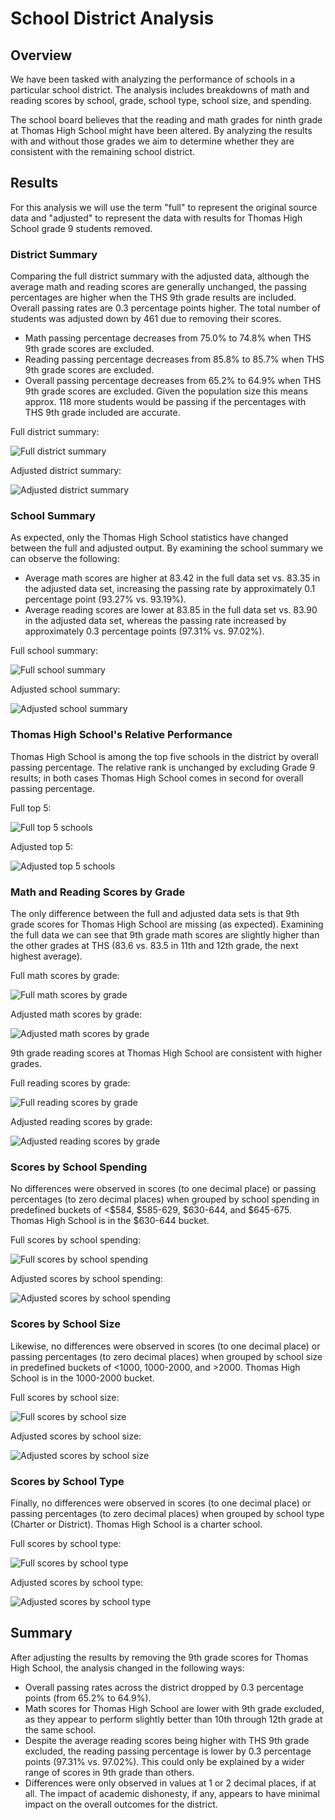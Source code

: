# School District Analysis

## Overview

We have been tasked with analyzing the performance of schools in a particular school district. The analysis includes breakdowns of math and reading scores by school, grade, school type, school size, and spending.

The school board believes that the reading and math grades for ninth grade at Thomas High School might have been altered. By analyzing the results with and without those grades we aim to determine whether they are consistent with the remaining school district. 

## Results

For this analysis we will use the term "full" to represent the original source data and "adjusted" to represent the data with results for Thomas High School grade 9 students removed.

### District Summary
Comparing the full district summary with the adjusted data, although the average math and reading scores are generally unchanged, the passing percentages are higher when the THS 9th grade results are included. Overall passing rates are 0.3 percentage points higher. The total number of students was adjusted down by 461 due to removing their scores.

* Math passing percentage decreases from 75.0% to 74.8% when THS 9th grade scores are excluded.
* Reading passing percentage decreases from 85.8% to 85.7% when THS 9th grade scores are excluded.
* Overall passing percentage decreases from 65.2% to 64.9% when THS 9th grade scores are excluded. Given the population size this means approx. 118 more students would be passing if the percentages with THS 9th grade included are accurate.

Full district summary:

![Full district summary](<./Resources/full/district.png>)

Adjusted district summary:

![Adjusted district summary](<./Resources/adjusted/district.png>)

### School Summary

As expected, only the Thomas High School statistics have changed between the full and adjusted output. By examining the school summary we can observe the following:

* Average math scores are higher at 83.42 in the full data set vs. 83.35 in the adjusted data set, increasing the passing rate by approximately 0.1 percentage point (93.27% vs. 93.19%).
* Average reading scores are lower at 83.85 in the full data set vs. 83.90 in the adjusted data set, whereas the passing rate increased by approximately 0.3 percentage points (97.31% vs. 97.02%).

Full school summary:

![Full school summary](<./Resources/full/school-summary.png>)

Adjusted school summary:

![Adjusted school summary](<./Resources/adjusted/school-summary.png>)

### Thomas High School's Relative Performance

Thomas High School is among the top five schools in the district by overall passing percentage. The relative rank is unchanged by excluding Grade 9 results; in both cases Thomas High School comes in second for overall passing percentage.

Full top 5:

![Full top 5 schools](<./Resources/full/top-schools.png>)

Adjusted top 5:

![Adjusted top 5 schools](<./Resources/adjusted/top-schools.png>)

### Math and Reading Scores by Grade

The only difference between the full and adjusted data sets is that 9th grade scores for Thomas High School are missing (as expected). Examining the full data we can see that 9th grade math scores are slightly higher than the other grades at THS (83.6 vs. 83.5 in 11th and 12th grade, the next highest average).

Full math scores by grade:

![Full math scores by grade](<./Resources/full/math-scores-by-grade.png>)

Adjusted math scores by grade:

![Adjusted math scores by grade](<./Resources/adjusted/math-scores-by-grade.png>)

9th grade reading scores at Thomas High School are consistent with higher grades.

Full reading scores by grade:

![Full reading scores by grade](<./Resources/full/reading-scores-by-grade.png>)

Adjusted reading scores by grade:

![Adjusted reading scores by grade](<./Resources/adjusted/reading-scores-by-grade.png>)

### Scores by School Spending

No differences were observed in scores (to one decimal place) or passing percentages (to zero decimal places) when grouped by school spending in predefined buckets of <$584, $585-629, $630-644, and $645-675. Thomas High School is in the $630-644 bucket.

Full scores by school spending:

![Full scores by school spending](<./Resources/full/spending.png>)

Adjusted scores by school spending:

![Adjusted scores by school spending](<./Resources/adjusted/spending.png>)

### Scores by School Size

Likewise, no differences were observed in scores (to one decimal place) or passing percentages (to zero decimal places) when grouped by school size in predefined buckets of <1000, 1000-2000, and >2000. Thomas High School is in the 1000-2000 bucket.

Full scores by school size:

![Full scores by school size](<./Resources/full/size.png>)

Adjusted scores by school size:

![Adjusted scores by school size](<./Resources/adjusted/size.png>)

### Scores by School Type

Finally, no differences were observed in scores (to one decimal place) or passing percentages (to zero decimal places) when grouped by school type (Charter or District). Thomas High School is a charter school.

Full scores by school type:

![Full scores by school type](<./Resources/full/type.png>)

Adjusted scores by school type:

![Adjusted scores by school type](<./Resources/adjusted/type.png>)

## Summary

After adjusting the results by removing the 9th grade scores for Thomas High School, the analysis changed in the following ways:

* Overall passing rates across the district dropped by 0.3 percentage points (from 65.2% to 64.9%).
* Math scores for Thomas High School are lower with 9th grade excluded, as they appear to perform slightly better than 10th through 12th grade at the same school.
* Despite the average reading scores being higher with THS 9th grade excluded, the reading passing percentage is lower by 0.3 percentage points (97.31% vs. 97.02%). This could only be explained by a wider range of scores in 9th grade than others.
* Differences were only observed in values at 1 or 2 decimal places, if at all. The impact of academic dishonesty, if any, appears to have minimal impact on the overall outcomes for the district.
